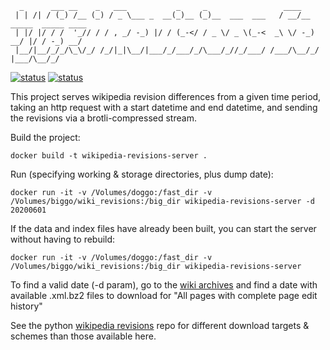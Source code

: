 ```
  _      ___ __    _   ___           _     _                 ____                    
 | | /| / (_) /__ (_) / _ \___ _  __(_)__ (_)__  ___  ___   / __/__ _____  _____ ____
 | |/ |/ / /  '_// / / , _/ -_) |/ / (_-</ / _ \/ _ \(_-<  _\ \/ -_) __/ |/ / -_) __/
 |__/|__/_/_/\_\/_/ /_/|_|\__/|___/_/___/_/\___/_//_/___/ /___/\__/_/  |___/\__/_/   
```                                                                                    


[![status](https://github.com/DominicBurkart/wikipedia-revisions-server/workflows/Docker%20Image%20CI/badge.svg)](https://github.com/DominicBurkart/wikipedia-revisions-server/actions?query=is%3Acompleted+branch%3Amaster+workflow%3A"Docker+Image+CI") [![status](https://github.com/DominicBurkart/wikipedia-revisions-server/workflows/rust%20linters/badge.svg)](https://github.com/DominicBurkart/wikipedia-revisions-server/actions?query=is%3Acompleted+branch%3Amaster+workflow%3A"rust+linters")

This project serves wikipedia revision differences from a given time 
period, taking an http request with a start datetime and end datetime, 
and sending the revisions via a brotli-compressed stream.

Build the project:
```shell
docker build -t wikipedia-revisions-server .
```

Run (specifying working & storage directories, plus dump date):
```shell
docker run -it -v /Volumes/doggo:/fast_dir -v /Volumes/biggo/wiki_revisions:/big_dir wikipedia-revisions-server -d 20200601
```

If the data and index files have already been built, you can start the server without having to rebuild:
```shell
docker run -it -v /Volumes/doggo:/fast_dir -v /Volumes/biggo/wiki_revisions:/big_dir wikipedia-revisions-server
```

To find a valid date (-d param), go to the [wiki archives](https://dumps.wikimedia.org/enwiki/) and find a date with available .xml.bz2 files to download for "All pages with complete page edit history"

See the python [wikipedia revisions](https://github.com/dominicburkart/wikipedia-revisions) repo for different download targets & schemes than those available here.
